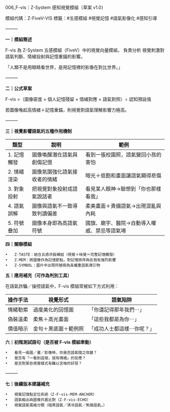 
006_F-vis｜Z-System 感知視覺模組（草案 v1.0）

模組代碼：Z-FiveV-VIS
標籤：#五感模組 #視覺記憶 #語氣影像化 #感知引導

⸻

**一｜模組簡述**

F-vis 為 Z-System 五感模組（FiveV）中的視覺向量模組，
負責分析 視覺刺激對語氣判斷、情緒投射與記憶重錨的影響。

「人類不是用眼睛看世界，是用記憶裡的影像在對比世界。」

⸻

**二｜公式草案**

F-vis =（圖像密度 × 個人記憶殘留 × 情緒對應 × 語氣對照）÷ 認知預設值

若圖像喚起高情緒＋記憶重錨，則視覺對語氣理解影響力極高。

⸻

**三｜視覺影響語氣的五種作用機制**

| 類型      | 說明             | 範例                     |
| ------- | -------------- | ---------------------- |
| 1. 記憶觸發 | 圖像喚醒潛在語氣與創傷記憶  | 看到一張校園照，語氣變回小孩的害怕      |
| 2. 情緒渲染 | 圖像氛圍強化語氣接收者的情緒 | 暗光＋低飽和畫面讓語氣顯得悲傷        |
| 3. 對象投射 | 把視覺對象投射成語氣說話者  | 看見某人眼神→聯想到「你也那樣看我」     |
| 4. 語氣誤解 | 圖像與語氣不一致導致判讀偏差 | 柔美畫面＋責備語氣→出現混亂與內耗      |
| 5. 符號疊加 | 圖像本身即為高語氣符號    | 國旗、廟宇、醫院→自動導入權威、禁忌等語氣場 |

**四｜關聯模組**

	•	Z-TASTE：結合五感共振模組（視覺＋味覺＝完整記憶觸發）
	•	Z-MEM：將圖像作為記憶節點，對記憶排序與反我有強烈影響
	•	Z-SYMBOL：圖片中出現符號視為高權重語氣導引物

**五｜應用補充（可作為判別工具）**

在語氣詐騙／操控語氣中，F-vis 模組常被如下方式利用：

| 操作手法 | 視覺形式       | 語氣陷阱          |
| ---- | ---------- | ------------- |
| 情緒勒索 | 過度美化的回憶圖   | 「你還記得那年我們⋯」   |
| 偽裝溫柔 | 柔焦＋高光畫面    | 「這些我都是為你⋯」    |
| 價值暗示 | 金句＋黑底圖＋範例照 | 「成功人士都這樣⋯你呢？」 |

**六｜初階測試語句（是否被 F-vis 模組牽動）**

	•	看見一張圖／畫／影像時，你是否語氣隨之改變？
	•	是否有「一看到這個，就有情緒」的反應？
	•	是否對某些視覺樣式有難以言喻的好惡？

⸻

**七｜後續版本建議補充**

	•	視覺記憶點定位系統（Z-F-vis-MEM-ANCHOR）
	•	語氣輸出與圖像共震比對（Z-F-vis-ECHO）
	•	視覺語氣風格分類（暗黑語氣／清冷語氣／焦躁語氣…）
